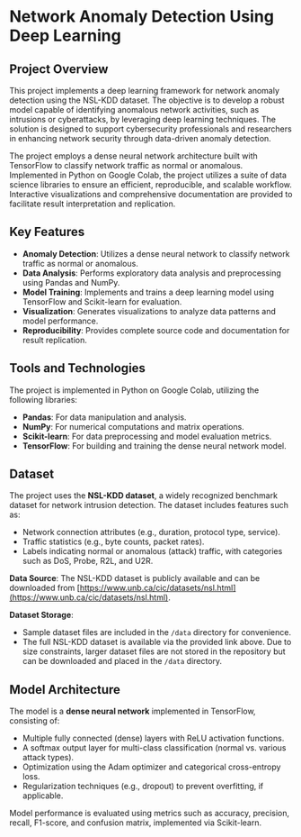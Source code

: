 # Network Anomaly Detection Using Deep Learning

## Project Overview
This project implements a deep learning framework for network anomaly detection using the NSL-KDD dataset. The objective is to develop a robust model capable of identifying anomalous network activities, such as intrusions or cyberattacks, by leveraging deep learning techniques. The solution is designed to support cybersecurity professionals and researchers in enhancing network security through data-driven anomaly detection.

The project employs a dense neural network architecture built with TensorFlow to classify network traffic as normal or anomalous. Implemented in Python on Google Colab, the project utilizes a suite of data science libraries to ensure an efficient, reproducible, and scalable workflow. Interactive visualizations and comprehensive documentation are provided to facilitate result interpretation and replication.

## Key Features
- **Anomaly Detection**: Utilizes a dense neural network to classify network traffic as normal or anomalous.
- **Data Analysis**: Performs exploratory data analysis and preprocessing using Pandas and NumPy.
- **Model Training**: Implements and trains a deep learning model using TensorFlow and Scikit-learn for evaluation.
- **Visualization**: Generates visualizations to analyze data patterns and model performance.
- **Reproducibility**: Provides complete source code and documentation for result replication.

## Tools and Technologies
The project is implemented in Python on Google Colab, utilizing the following libraries:
- **Pandas**: For data manipulation and analysis.
- **NumPy**: For numerical computations and matrix operations.
- **Scikit-learn**: For data preprocessing and model evaluation metrics.
- **TensorFlow**: For building and training the dense neural network model.

## Dataset
The project uses the **NSL-KDD dataset**, a widely recognized benchmark dataset for network intrusion detection. The dataset includes features such as:
- Network connection attributes (e.g., duration, protocol type, service).
- Traffic statistics (e.g., byte counts, packet rates).
- Labels indicating normal or anomalous (attack) traffic, with categories such as DoS, Probe, R2L, and U2R.

**Data Source**: The NSL-KDD dataset is publicly available and can be downloaded from [https://www.unb.ca/cic/datasets/nsl.html](https://www.unb.ca/cic/datasets/nsl.html).

**Dataset Storage**:
- Sample dataset files are included in the `/data` directory for convenience.
- The full NSL-KDD dataset is available via the provided link above. Due to size constraints, larger dataset files are not stored in the repository but can be downloaded and placed in the `/data` directory.

## Model Architecture
The model is a **dense neural network** implemented in TensorFlow, consisting of:
- Multiple fully connected (dense) layers with ReLU activation functions.
- A softmax output layer for multi-class classification (normal vs. various attack types).
- Optimization using the Adam optimizer and categorical cross-entropy loss.
- Regularization techniques (e.g., dropout) to prevent overfitting, if applicable.

Model performance is evaluated using metrics such as accuracy, precision, recall, F1-score, and confusion matrix, implemented via Scikit-learn.
